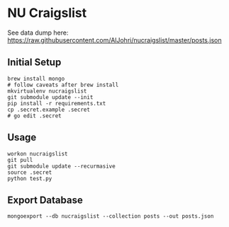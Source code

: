# NU Craigslist

See data dump here: https://raw.githubusercontent.com/AlJohri/nucraigslist/master/posts.json

## Initial Setup

```
brew install mongo
# follow caveats after brew install
mkvirtualenv nucraigslist
git submodule update --init
pip install -r requirements.txt
cp .secret.example .secret
# go edit .secret
```

## Usage

```
workon nucraigslist
git pull
git submodule update --recurmasive
source .secret
python test.py
```

## Export Database
```
mongoexport --db nucraigslist --collection posts --out posts.json
```